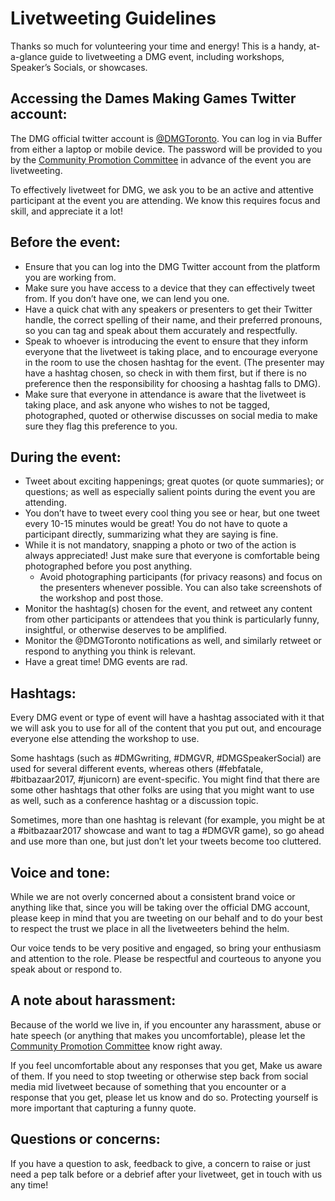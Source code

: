 # Livetweeting Guidelines

Thanks so much for volunteering your time and energy! This is a handy, at-a-glance guide to livetweeting a DMG event, including workshops, Speaker’s Socials, or showcases.

## Accessing the Dames Making Games Twitter account:

The DMG official twitter account is [@DMGToronto](https://twitter.com/dmgtoronto). You can log in via Buffer from either a laptop or mobile device. The password will be provided to you by the [Community Promotion Committee](https://governance.dmg.to/committees/community-care.html) in advance of the event you are livetweeting.

To effectively livetweet for DMG, we ask you to be an active and attentive participant at the event you are attending. We know this requires focus and skill, and appreciate it a lot!

## Before the event:

* Ensure that you can log into the DMG Twitter account from the platform you are working from.
* Make sure you have access to a device that they can effectively tweet from. If you don’t have one, we can lend you one.
* Have a quick chat with any speakers or presenters to get their Twitter handle, the correct spelling of their name, and their preferred pronouns, so you can tag and speak about them accurately and respectfully.
* Speak to whoever is introducing the event to ensure that they inform everyone that the livetweet is taking place, and to encourage everyone in the room to use the chosen hashtag for the event. \(The presenter may have a hashtag chosen, so check in with them first, but if there is no preference then the responsibility for choosing a hashtag falls to DMG\).
* Make sure that everyone in attendance is aware that the livetweet is taking place, and ask anyone who wishes to not be tagged, photographed, quoted or otherwise discusses on social media to make sure they flag this preference to you.

## During the event:

* Tweet about exciting happenings; great quotes \(or quote summaries\); or questions; as well as especially salient points during the event you are attending.
* You don’t have to tweet every cool thing you see or hear, but one tweet every 10-15 minutes would be great! You do not have to quote a participant directly, summarizing what they are saying is fine.
* While it is not mandatory, snapping a photo or two of the action is always appreciated! Just make sure that everyone is comfortable being photographed before you post anything.
  * Avoid photographing participants \(for privacy reasons\) and focus on the presenters whenever possible. You can also take screenshots of the workshop and post those.
* Monitor the hashtag\(s\) chosen for the event, and retweet any content from other participants or attendees that you think is particularly funny, insightful, or otherwise deserves to be amplified.
* Monitor the @DMGToronto notifications as well, and similarly retweet or respond to anything you think is relevant.
* Have a great time! DMG events are rad.

## Hashtags:

Every DMG event or type of event will have a hashtag associated with it that we will ask you to use for all of the content that you put out, and encourage everyone else attending the workshop to use.

Some hashtags \(such as \#DMGwriting, \#DMGVR, \#DMGSpeakerSocial\) are used for several different events, whereas others \(\#febfatale, \#bitbazaar2017, \#junicorn\) are event-specific. You might find that there are some other hashtags that other folks are using that you might want to use as well, such as a conference hashtag or a discussion topic.

Sometimes, more than one hashtag is relevant \(for example, you might be at a \#bitbazaar2017 showcase and want to tag a \#DMGVR game\), so go ahead and use more than one, but just don’t let your tweets become too cluttered.

## Voice and tone:

While we are not overly concerned about a consistent brand voice or anything like that, since you will be taking over the official DMG account, please keep in mind that you are tweeting on our behalf and to do your best to respect the trust we place in all the livetweeters behind the helm.

Our voice tends to be very positive and engaged, so bring your enthusiasm and attention to the role. Please be respectful and courteous to anyone you speak about or respond to.

## A note about harassment:

Because of the world we live in, if you encounter any harassment, abuse or hate speech \(or anything that makes you uncomfortable\), please let the [Community Promotion Committee](https://governance.dmg.to/committees/community-care.html) know right away.

If you feel uncomfortable about any responses that you get, Make us aware of them. If you need to stop tweeting or otherwise step back from social media mid livetweet because of something that you encounter or a response that you get, please let us know and do so. Protecting yourself is more important that capturing a funny quote.

## Questions or concerns:

If you have a question to ask, feedback to give, a concern to raise or just need a pep talk before or a debrief after your livetweet, get in touch with us any time!

